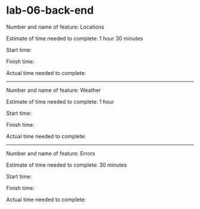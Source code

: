# lab-06-back-end

Number and name of feature: Locations

Estimate of time needed to complete: 1 hour 30 minutes

Start time:

Finish time:

Actual time needed to complete:

---

Number and name of feature: Weather

Estimate of time needed to complete: 1 hour

Start time:

Finish time:

Actual time needed to complete:

---

Number and name of feature: Errors

Estimate of time needed to complete: 30 minutes

Start time:

Finish time:

Actual time needed to complete:
